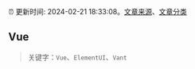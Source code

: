 :alarm_clock: 更新时间: 2024-02-21 18:33:08。[文章来源](/README.md)、[文章分类](/TAGS.md)

## Vue


> 关键字：`Vue`、`ElementUI`、`Vant`



